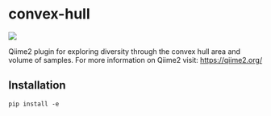 # convex-hull
![](https://github.com/qiime2/q2templates/workflows/ci/badge.svg)

Qiime2 plugin for exploring diversity through the convex hull area and volume of samples. For more information on Qiime2 visit: https://qiime2.org/
## Installation
```
pip install -e
```
 

